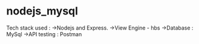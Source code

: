 # nodejs_mysql


Tech stack used : 
    ->Nodejs and Express.
    ->View Engine - hbs
    ->Database : MySql
    ->API testing : Postman

